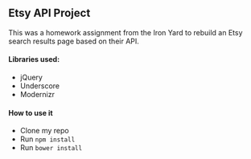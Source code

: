 ## Etsy API Project

This was a homework assignment from the Iron Yard to rebuild an Etsy search results page based on their API.

#### Libraries used:
  * jQuery
  * Underscore
  * Modernizr

#### How to use it
  * Clone my repo
  * Run `npm install`
  * Run `bower install`